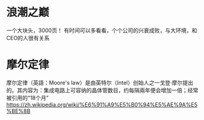 # 浪潮之巅
一个大块头，3000页！
有时间可以多看看，个个公司的兴衰成败，与大环境，和CEO的人很有关系

# 摩尔定律
摩尔定律（英語：Moore's law）是由英特尔（Intel）创始人之一戈登·摩尔提出的。其内容为：集成电路上可容纳的晶体管数目，约每隔兩年便会增加一倍；经常被引用的“18个月”
https://zh.wikipedia.org/wiki/%E6%91%A9%E5%B0%94%E5%AE%9A%E5%BE%8B
